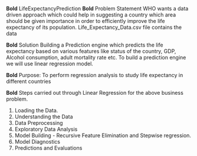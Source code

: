 **Bold** LifeExpectancyPrediction
**Bold** Problem Statement
WHO wants a data driven approach which could help in suggesting a country which area should be given importance in order to efficiently improve the life expectancy of its population. Life_Expectancy_Data.csv file contains the data

**Bold** Solution
Building a Prediction engine which predicts the life expectancy based on various features like status of the country, GDP, Alcohol consumption, adult mortality rate etc. To build a prediction engine we will use linear regression model.

**Bold** Purpose: To perform regression analysis to study life expectancy in different countries

**Bold** Steps carried out through Linear Regression for the above business problem.
1) Loading the Data.
2) Understanding the Data
3) Data Preprocessing
4) Exploratory Data Analysis
5) Model Building - Recursive Feature Elimination and Stepwise regression.
6) Model Diagnostics
7) Predictions and Evaluations
